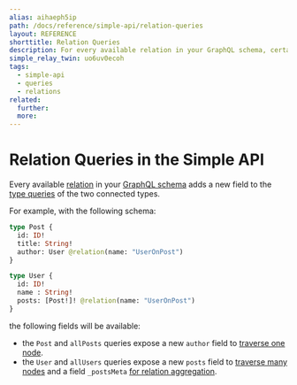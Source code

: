 ```yaml
---
alias: aihaeph5ip
path: /docs/reference/simple-api/relation-queries
layout: REFERENCE
shorttitle: Relation Queries
description: For every available relation in your GraphQL schema, certain queries are automatically generated.
simple_relay_twin: uo6uv0ecoh
tags:
  - simple-api
  - queries
  - relations
related:
  further:
  more:
---
```


# Relation Queries in the Simple API

Every available [relation](!alias-goh5uthoc1) in your [GraphQL schema](!alias-ahwoh2fohj) adds a new field to the [type queries]() of the two connected types.

For example, with the following schema:

```graphql
type Post {
  id: ID!
  title: String!
  author: User @relation(name: "UserOnPost")
}

type User {
  id: ID!
  name : String!
  posts: [Post!]! @relation(name: "UserOnPost")
}
```

the following fields will be available:

* the `Post` and `allPosts` queries expose a new `author` field to [traverse one node]().
* the `User` and `allUsers` queries expose a new `posts` field  to [traverse many nodes]() and a field `_postsMeta` [for relation aggregation]().
